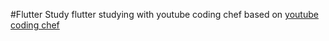 #Flutter Study
flutter studying with youtube coding chef
based on [youtube coding chef](https://www.youtube.com/channel/UC_2ge45JCuJH1z6VYt4iCgQ)